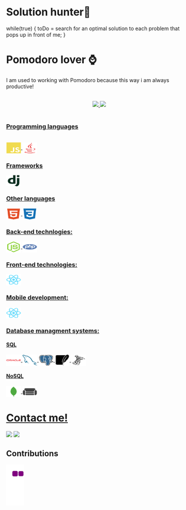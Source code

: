 # Solution hunter🏹

while(true)
{
 toDo = search for an optimal solution to each problem that pops up in front of me;
}

# Pomodoro lover ⌚

I am used to working with Pomodoro because this way i am always productive!

<br/>

<div align="center">
  <a href="https://github.com/ValdoMpinga">
  <img height="180em" src="https://github-readme-stats.vercel.app/api?username=ValdoMpinga&show_icons=true&theme=dark&include_all_commits=true&count_private=true"/>
  <img height="180em" src="https://github-readme-stats.vercel.app/api/top-langs/?username=ValdoMpinga&layout=compact&langs_count=7&theme=dark"/>
</div>

<br/>
 
### Programming languages
<br/>
<img align="center" alt="Rafa-Js" height="30" width="40" src="https://raw.githubusercontent.com/devicons/devicon/master/icons/javascript/javascript-plain.svg">
<img align="center" alt="Rafa-Js" height="30" width="40" src="https://raw.githubusercontent.com/devicons/devicon/master/icons/java/java-plain.svg">
 
### Frameworks
<img align="center" alt="Django" height="30" width="40" src="https://raw.githubusercontent.com/devicons/devicon/master/icons/django/django-plain.svg">
<br/>
          

### Other languages
  <img align="center" alt="Rafa-Js" height="30" width="40" src="https://raw.githubusercontent.com/devicons/devicon/master/icons/html5/html5-plain.svg">
  <img align="center" alt="Rafa-Js" height="30" width="40" src="https://raw.githubusercontent.com/devicons/devicon/master/icons/css3/css3-plain.svg">

<br/>
          
### Back-end technlogies:
<img align="center" alt="Rafa-Js" height="30" width="40" src="https://raw.githubusercontent.com/devicons/devicon/master/icons/nodejs/nodejs-plain.svg">
<img align="center" alt="Rafa-Js" height="30" width="40" src="https://raw.githubusercontent.com/devicons/devicon/master/icons/php/php-plain.svg">

<br/>     
          
          
### Front-end technologies:
<img align="center" alt="Rafa-Js" height="30" width="40" src="https://raw.githubusercontent.com/devicons/devicon/master/icons/react/react-original.svg">

<br/>  
          
                    
### Mobile development:
<img align="center" alt="Rafa-Js" height="30" width="40" src="https://raw.githubusercontent.com/devicons/devicon/master/icons/react/react-original.svg">

<br/>  
          
### Database managment systems:
                   
#### SQL
<img align="center" alt="Rafa-Js" height="30" width="40" src="https://raw.githubusercontent.com/devicons/devicon/master/icons/oracle/oracle-original.svg">
<img align="center" alt="Rafa-Js" height="30" width="40" src="https://raw.githubusercontent.com/devicons/devicon/master/icons/mysql/mysql-plain.svg">
<img align="center" alt="Rafa-Js" height="30" width="40" src="https://raw.githubusercontent.com/devicons/devicon/master/icons/postgresql/postgresql-original.svg">
<img align="center" alt="Rafa-Js" height="30" width="40" src="https://raw.githubusercontent.com/devicons/devicon/master/icons/sqlite/sqlite-plain.svg">
<img align="center" alt="Rafa-Js" height="30" width="40" src="https://raw.githubusercontent.com/devicons/devicon/master/icons/microsoftsqlserver/microsoftsqlserver-plain.svg">
          
<br/>  
          
#### NoSQL
<img align="center" alt="Rafa-Js" height="30" width="40" src="https://raw.githubusercontent.com/devicons/devicon/master/icons/mongodb/mongodb-plain.svg">
<img align="center" alt="Rafa-Js" height="30" width="40" src="https://raw.githubusercontent.com/devicons/devicon/master/icons/couchdb/couchdb-plain.svg">
          
<br/>  
          
# Contact me!
<div>
  <a href="https://www.linkedin.com/in/valdo-mpinga-it-developer/" target="_blank"><img src="https://img.shields.io/badge/LinkedIn-0077B5?style=for-the-badge&logo=linkedin&logoColor=white" target="_blank"></a> 
  <a href="mailto:valdompinga57@gmail.com" target="_blank"><img src="https://img.shields.io/badge/Gmail-D14836?style=for-the-badge&logo=gmail&logoColor=white" target="_blank"></a> 
</div>

 
## Contributions
 
![snake gif](https://github.com/ValdoMpinga/ValdoMpinga/blob/output/github-contribution-grid-snake.gif)
 



